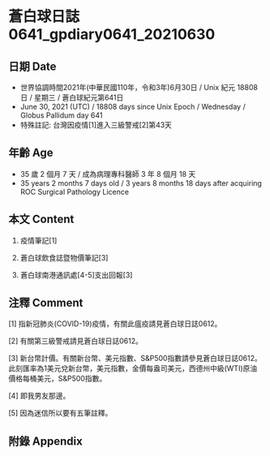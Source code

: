 [_metadata_:encoding]: - "utf-8"
[_metadata_:language]: - "zh-Hant-TW"
[_metadata_:fileformat]: - "markdown"
[_metadata_:MIME_type]: - "text/plain"
[_metadata_:markdown_version]: - "commonmark version 0.29"
[_metadata_:markdown_spec]: - "https://spec.commonmark.org/0.29/"

# 蒼白球日誌0641_gpdiary0641_20210630 #

## 日期 Date ##

* 世界協調時間2021年(中華民國110年，令和3年)6月30日 / Unix 紀元 18808 日 / 星期三 / 蒼白球紀元第641日
* June 30, 2021 (UTC) / 18808 days since Unix Epoch / Wednesday / Globus Pallidum day 641
* 特殊註記: 台灣因疫情[1]進入三級警戒[2]第43天

## 年齡 Age ##

* 35 歲 2 個月 7 天 / 成為病理專科醫師 3 年 8 個月 18 天
* 35 years 2 months 7 days old / 3 years 8 months 18 days after acquiring ROC Surgical Pathology Licence

## 本文 Content ##

1. 疫情筆記[1]

    
2. 蒼白球飲食誌暨物價筆記[3]

    
3. 蒼白球南港通訊處[4-5]支出回報[3]

    

## 注釋 Comment ##

[1] 指新冠肺炎(COVID-19)疫情，有關此瘟疫請見蒼白球日誌0612。


[2] 有關第三級警戒請見蒼白球日誌0612。


[3] 新台幣計價。有關新台幣、美元指數、S&P500指數請參見蒼白球日誌0612。此刻匯率為1美元兌新台幣，美元指數，金價每盎司美元，西德州中級(WTI)原油價格每桶美元，S&P500指數。


[4] 即我男友那邊。


[5] 因為迷信所以要有五筆註釋。



## 附錄 Appendix ##

